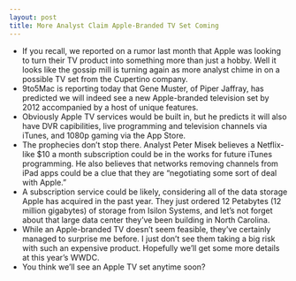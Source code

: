 ```yaml
---
layout: post
title: More Analyst Claim Apple-Branded TV Set Coming
---
```

* If you recall, we reported on a rumor last month that Apple was looking to turn their TV product into something more than just a hobby. Well it looks like the gossip mill is turning again as more analyst chime in on a possible TV set from the Cupertino company.
* 9to5Mac is reporting today that Gene Muster, of Piper Jaffray, has predicted we will indeed see a new Apple-branded television set by 2012 accompanied by a host of unique features.
* Obviously Apple TV services would be built in, but he predicts it will also have DVR capibilities, live programming and television channels via iTunes, and 1080p gaming via the App Store.
* The prophecies don’t stop there. Analyst Peter Misek believes a Netflix-like $10 a month subscription could be in the works for future iTunes programming. He also believes that networks removing channels from iPad apps could be a clue that they are “negotiating some sort of deal with Apple.”
* A subscription service could be likely, considering all of the data storage Apple has acquired in the past year. They just ordered 12 Petabytes (12 million gigabytes) of storage from Isilon Systems, and let’s not forget about that large data center they’ve been building in North Carolina.
* While an Apple-branded TV doesn’t seem feasible, they’ve certainly managed to surprise me before. I just don’t see them taking a big risk with such an expensive product. Hopefully we’ll get some more details at this year’s WWDC.
* You think we’ll see an Apple TV set anytime soon?

